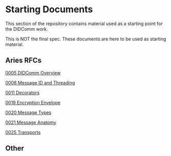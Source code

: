 # Starting Documents

This section of the repository contains material used as a starting point for the DIDComm work.

This is NOT the final spec. These documents are here to be used as starting material.

## Aries RFCs

[0005 DIDComm Overview](./0005-didcomm/README.md)

[0008 Message ID and Threading](./0008-message-id-and-threading/README.md)

[0011 Decorators](./0011-decorators/README.md)

[0019 Encryption Envelope](./0019-encryption-envelope/README.md)

[0020 Message Types](./0020-message-types/README.md)

[0021 Message Anatomy](./0021-didcomm-message-anatomy/README.md)

[0025 Transports](./0025-didcomm-transports/README.md)

## Other

